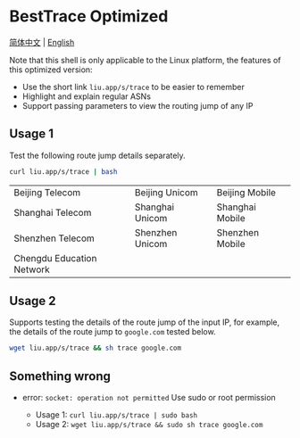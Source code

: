 # BestTrace Optimized

[简体中文](https://github.com/yezige/trace/blob/main/README_zh.md) | [English](https://github.com/yezige/trace/blob/main/README.md)

Note that this shell is only applicable to the Linux platform, the features of this optimized version:

- Use the short link `liu.app/s/trace` to be easier to remember
- Highlight and explain regular ASNs
- Support passing parameters to view the routing jump of any IP

## Usage 1

Test the following route jump details separately.

```bash
curl liu.app/s/trace | bash
```

|                           |                 |                 |
| ------------------------- | --------------- | --------------- |
| Beijing Telecom           | Beijing Unicom  | Beijing Mobile  |
| Shanghai Telecom          | Shanghai Unicom | Shanghai Mobile |
| Shenzhen Telecom          | Shenzhen Unicom | Shenzhen Mobile |
| Chengdu Education Network |                 |                 |

## Usage 2

Supports testing the details of the route jump of the input IP, for example, the details of the route jump to `google.com` tested below.

```bash
wget liu.app/s/trace && sh trace google.com
```

## Something wrong

- error: `socket: operation not permitted` Use sudo or root permission

  - Usage 1: `curl liu.app/s/trace | sudo bash`
  - Usage 2: `wget liu.app/s/trace && sudo sh trace google.com`
